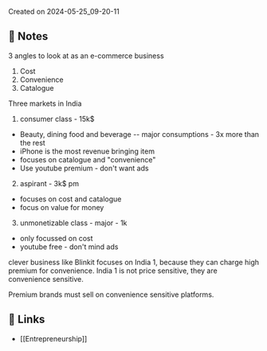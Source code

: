 Created on 2024-05-25_09-20-11

## 📔 Notes

3 angles to look at as an e-commerce business
1. Cost
2. Convenience
3. Catalogue

Three markets in India

1. consumer class - 15k$
- Beauty, dining food and beverage -- major consumptions - 3x more than the rest
- iPhone is the most revenue bringing item
- focuses on catalogue and "convenience"
- Use youtube premium - don't want ads

2. aspirant  - 3k$ pm
- focuses on cost and catalogue
- focus on value for money

3. unmonetizable class - major - 1k
- only focussed on cost
- youtube free - don't mind ads

clever business like Blinkit focuses on India 1, because they can charge high premium for convenience. 
India 1 is not price sensitive, they are convenience sensitive.

Premium brands must sell on convenience sensitive platforms.

## 🔗 Links

- [[Entrepreneurship]]